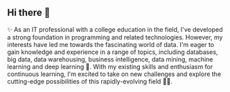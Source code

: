 ## Hi there 👋

✨ As an IT professional with a college education in the field, I've developed a strong foundation in programming and related technologies. However, my interests have led me towards the fascinating world of data. I'm eager to gain knowledge and experience in a range of topics, including databases, big data, data warehousing, business intelligence, data mining, machine learning and deep learning 💪. With my existing skills and enthusiasm for continuous learning, I'm excited to take on new challenges and explore the cutting-edge possibilities of this rapidly-evolving field 👊🎯.

<!--
**AliTakrimi/AliTakrimi** is a ✨ _special_ ✨ repository because its `README.md` (this file) appears on your GitHub profile.

Here are some ideas to get you started:

- 🔭 I’m currently working on ...
- 🌱 I’m currently learning ...
- 👯 I’m looking to collaborate on ...
- 🤔 I’m looking for help with ...
- 💬 Ask me about ...
- 📫 How to reach me: ...
- 😄 Pronouns: ...
- ⚡ Fun fact: ...
-->
